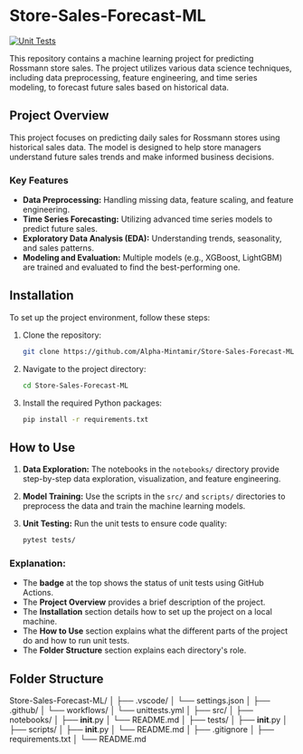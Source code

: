 # Store-Sales-Forecast-ML

[![Unit Tests](https://github.com/Alpha-Mintamir/Store-Sales-Forecast-ML/actions/workflows/unittests.yml/badge.svg)](https://github.com/Alpha-Mintamir/Store-Sales-Forecast-ML/actions/workflows/unittests.yml)

This repository contains a machine learning project for predicting Rossmann store sales. The project utilizes various data science techniques, including data preprocessing, feature engineering, and time series modeling, to forecast future sales based on historical data.


## Project Overview

This project focuses on predicting daily sales for Rossmann stores using historical sales data. The model is designed to help store managers understand future sales trends and make informed business decisions.

### Key Features

- **Data Preprocessing:** Handling missing data, feature scaling, and feature engineering.
- **Time Series Forecasting:** Utilizing advanced time series models to predict future sales.
- **Exploratory Data Analysis (EDA):** Understanding trends, seasonality, and sales patterns.
- **Modeling and Evaluation:** Multiple models (e.g., XGBoost, LightGBM) are trained and evaluated to find the best-performing one.

## Installation

To set up the project environment, follow these steps:

1. Clone the repository:
    ```bash
    git clone https://github.com/Alpha-Mintamir/Store-Sales-Forecast-ML.git
    ```

2. Navigate to the project directory:
    ```bash
    cd Store-Sales-Forecast-ML
    ```

3. Install the required Python packages:
    ```bash
    pip install -r requirements.txt
    ```

## How to Use

1. **Data Exploration:**
   The notebooks in the `notebooks/` directory provide step-by-step data exploration, visualization, and feature engineering.

2. **Model Training:**
   Use the scripts in the `src/` and `scripts/` directories to preprocess the data and train the machine learning models.

3. **Unit Testing:**
   Run the unit tests to ensure code quality:
   ```bash
   pytest tests/


### Explanation:
- The **badge** at the top shows the status of unit tests using GitHub Actions.
- The **Project Overview** provides a brief description of the project.
- The **Installation** section details how to set up the project on a local machine.
- The **How to Use** section explains what the different parts of the project do and how to run unit tests.
- The **Folder Structure** section explains each directory's role.


## Folder Structure

Store-Sales-Forecast-ML/
│
├── .vscode/
│   └── settings.json
│
├── .github/
│   └── workflows/
│       └── unittests.yml
│
├── src/
│
├── notebooks/
│   ├── __init__.py
│   └── README.md
│
├── tests/
│   ├── __init__.py
│
├── scripts/
│   ├── __init__.py
│   └── README.md
│
├── .gitignore
│
├── requirements.txt
│
└── README.md



